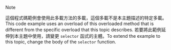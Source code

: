 > [!NOTE]
>  <span data-ttu-id="d917f-101">這個程式碼範例會使用此多載方法的多載，這個多載不是本主題描述的特定多載。</span><span class="sxs-lookup"><span data-stu-id="d917f-101">This code example uses an overload of this overloaded method that is different from the specific overload that this topic describes.</span></span> <span data-ttu-id="d917f-102">若要將此範例延伸到本主題中使用，請變更 `selector` 函式的主體。</span><span class="sxs-lookup"><span data-stu-id="d917f-102">To extend the example to this topic, change the body of the `selector` function.</span></span>